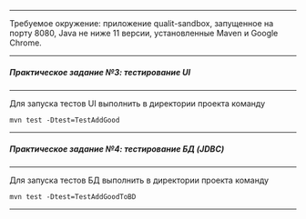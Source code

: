 ***
Требуемое окружение: приложение qualit-sandbox, запущенное на порту 8080, Java не ниже 11 версии,
установленные Maven и Google Chrome.
***

##### Практическое задание №3: тестирование UI #####

***
Для запуска тестов UI выполнить в директории проекта команду
```
mvn test -Dtest=TestAddGood
```
***

##### Практическое задание №4: тестирование БД (JDBC) #####

***
Для запуска тестов БД выполнить в директории проекта команду
```
mvn test -Dtest=TestAddGoodToBD
```
***
